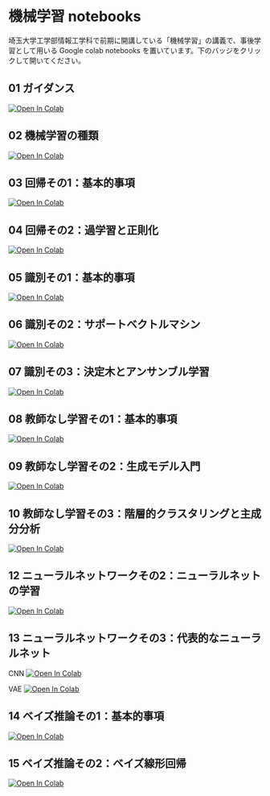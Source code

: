 # 機械学習 notebooks
埼玉大学工学部情報工学科で前期に開講している「機械学習」の講義で、事後学習として用いる Google colab notebooks を置いています。下のバッジをクリックして開いてください。

## 01 ガイダンス
[![Open In Colab](https://colab.research.google.com/assets/colab-badge.svg)](https://colab.research.google.com/github/matsunagalab/lecture_ML/blob/main/machine_learning_01.ipynb)

## 02 機械学習の種類
[![Open In Colab](https://colab.research.google.com/assets/colab-badge.svg)](https://colab.research.google.com/github/matsunagalab/lecture_ML/blob/main/machine_learning_02.ipynb)

## 03 回帰その1：基本的事項
[![Open In Colab](https://colab.research.google.com/assets/colab-badge.svg)](https://colab.research.google.com/github/matsunagalab/lecture_ML/blob/main/machine_learning_03.ipynb)

## 04 回帰その2：過学習と正則化
[![Open In Colab](https://colab.research.google.com/assets/colab-badge.svg)](https://colab.research.google.com/github/matsunagalab/lecture_ML/blob/main/machine_learning_04.ipynb)

## 05 識別その1：基本的事項
[![Open In Colab](https://colab.research.google.com/assets/colab-badge.svg)](https://colab.research.google.com/github/matsunagalab/lecture_ML/blob/main/machine_learning_05.ipynb)

## 06 識別その2：サポートベクトルマシン
[![Open In Colab](https://colab.research.google.com/assets/colab-badge.svg)](https://colab.research.google.com/github/matsunagalab/lecture_ML/blob/main/machine_learning_06.ipynb)

## 07 識別その3：決定木とアンサンブル学習
[![Open In Colab](https://colab.research.google.com/assets/colab-badge.svg)](https://colab.research.google.com/github/matsunagalab/lecture_ML/blob/main/machine_learning_07.ipynb)

## 08 教師なし学習その1：基本的事項
[![Open In Colab](https://colab.research.google.com/assets/colab-badge.svg)](https://colab.research.google.com/github/matsunagalab/lecture_ML/blob/main/machine_learning_08.ipynb)

## 09 教師なし学習その2：生成モデル入門
[![Open In Colab](https://colab.research.google.com/assets/colab-badge.svg)](https://colab.research.google.com/github/matsunagalab/lecture_ML/blob/main/machine_learning_09.ipynb)

## 10 教師なし学習その3：階層的クラスタリングと主成分分析
[![Open In Colab](https://colab.research.google.com/assets/colab-badge.svg)](https://colab.research.google.com/github/matsunagalab/lecture_ML/blob/main/machine_learning_10.ipynb)

## 12 ニューラルネットワークその2：ニューラルネットの学習
[![Open In Colab](https://colab.research.google.com/assets/colab-badge.svg)](https://colab.research.google.com/github/matsunagalab/lecture_ML/blob/main/machine_learning_12.ipynb)

## 13 ニューラルネットワークその3：代表的なニューラルネット
CNN 
[![Open In Colab](https://colab.research.google.com/assets/colab-badge.svg)](https://colab.research.google.com/github/matsunagalab/lecture_ML/blob/main/machine_learning_13_1.ipynb)

VAE
[![Open In Colab](https://colab.research.google.com/assets/colab-badge.svg)](https://colab.research.google.com/github/matsunagalab/lecture_ML/blob/main/machine_learning_13_2.ipynb)

## 14 ベイズ推論その1：基本的事項
[![Open In Colab](https://colab.research.google.com/assets/colab-badge.svg)](https://colab.research.google.com/github/matsunagalab/lecture_ML/blob/main/machine_learning_14.ipynb)

## 15 ベイズ推論その2：ベイズ線形回帰
[![Open In Colab](https://colab.research.google.com/assets/colab-badge.svg)](https://colab.research.google.com/github/matsunagalab/lecture_ML/blob/main/machine_learning_15.ipynb)

